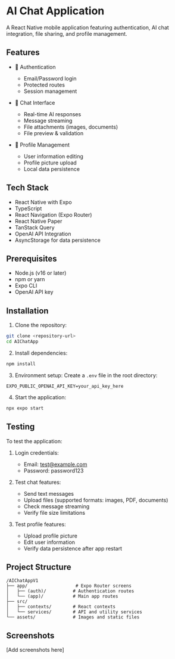 # AI Chat Application

A React Native mobile application featuring authentication, AI chat integration, file sharing, and profile management.

## Features

- 🔐 Authentication
   - Email/Password login
   - Protected routes
   - Session management

- 💬 Chat Interface
   - Real-time AI responses
   - Message streaming
   - File attachments (images, documents)
   - File preview & validation

- 👤 Profile Management
   - User information editing
   - Profile picture upload
   - Local data persistence

## Tech Stack

- React Native with Expo
- TypeScript
- React Navigation (Expo Router)
- React Native Paper
- TanStack Query
- OpenAI API Integration
- AsyncStorage for data persistence

## Prerequisites

- Node.js (v16 or later)
- npm or yarn
- Expo CLI
- OpenAI API key

## Installation

1. Clone the repository:
```bash
git clone <repository-url>
cd AIChatApp
```

2. Install dependencies:
```bash
npm install
```

3. Environment setup:
   Create a `.env` file in the root directory:
```
EXPO_PUBLIC_OPENAI_API_KEY=your_api_key_here
```

4. Start the application:
```bash
npx expo start
```

## Testing

To test the application:

1. Login credentials:
   - Email: test@example.com
   - Password: password123

2. Test chat features:
   - Send text messages
   - Upload files (supported formats: images, PDF, documents)
   - Check message streaming
   - Verify file size limitations

3. Test profile features:
   - Upload profile picture
   - Edit user information
   - Verify data persistence after app restart

## Project Structure

```
/AIChatAppV1
├── app/                  # Expo Router screens
│   ├── (auth)/          # Authentication routes
│   └── (app)/           # Main app routes
├── src/
│   ├── contexts/        # React contexts
│   └── services/        # API and utility services
└── assets/              # Images and static files
```


## Screenshots

[Add screenshots here]

